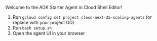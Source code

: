 Welcome to the ADK Starter Agent in Cloud Shell Editor!

1. Run `gcloud config set project cloud-next-25-scaling-agents` (or replace with your project UD)
2. Run `bash setup.sh`
3. Open the agent UI in your browser
